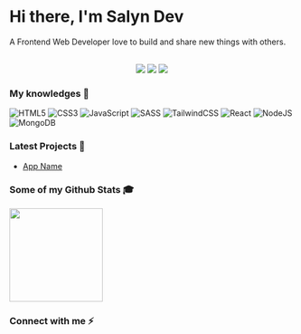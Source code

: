 <h1><strong>Hi there, I'm Salyn Dev</strong></h1>
A Frontend Web Developer love to build and share new things with others.
<br />
<br />

<p align="center">
  <img src="https://komarev.com/ghpvc/?username=salyndev0">
  <img src="https://shields.io/github/stars/salyndev0">
  <img src="https://img.shields.io/github/followers/salyndev0">
</p>

### **My knowledges 📖**

![HTML5](https://img.shields.io/badge/HTML5-%23E34F26.svg?style=flat-square&logo=html5&logoColor=white)
![CSS3](https://img.shields.io/badge/CSS3-%231572B6.svg?style=flat-square&logo=css3&logoColor=white)
![JavaScript](https://img.shields.io/badge/JavaScript-%23323330.svg?style=flat-square&logo=javascript&logoColor=%23F7DF1E)
![SASS](https://img.shields.io/badge/SASS-hotpink.svg?style=flat-square&logo=SASS&logoColor=white)
![TailwindCSS](https://img.shields.io/badge/TailwindCSS-%2338B2AC.svg?style=flat-square&logo=tailwind-css&logoColor=white)
![React](https://img.shields.io/badge/ReactJS-%2320232a.svg?style=flat-square&logo=react&logoColor=%2361DAFB)
![NodeJS](https://img.shields.io/badge/Node.js-6DA55F?style=flat-square&logo=node.js&logoColor=white)
![MongoDB](https://img.shields.io/badge/MongoDB-%234ea94b.svg?style=flat-square&logo=mongodb&logoColor=white)
<!-- ![jQuery](https://img.shields.io/badge/jQuery-144C9B.svg?style=flat-square&logo=jquery&logoColor=white) -->
<!-- ![TypeScript](https://img.shields.io/badge/TypeScript-%23007ACC.svg?style=flat-square&logo=typescript&logoColor=white) -->
<!-- ![Bootstrap](https://img.shields.io/badge/Bootstrap-%23712cf9.svg?style=flat-square&logo=bootstrap&logoColor=white) -->
<!-- ![Chakra-UI](https://img.shields.io/badge/Chakra--UI-319795?style=flat&logo=chakra-ui&logoColor=white) -->
<!-- ![Next.Js](https://img.shields.io/badge/Next,js-black?style=flat-square&logo=next.js&logoColor=white) -->
<!-- ![Vue.js](https://img.shields.io/badge/Vue.js-%2335495e.svg?style=flat-square&logo=vuedotjs&logoColor=%234FC08D) -->
<!-- ![Firebase](https://img.shields.io/badge/Firebase-%23039BE5.svg?style=flat-square&logo=firebase) -->
<!-- ![GraphQL](https://img.shields.io/badge/-GraphQL-E10098?style=flat-square&logo=graphql&logoColor=white) -->
<!-- ![Apollo Client](https://img.shields.io/badge/Apollo-white?style=flat-square&logo=apollo-graphql&logoColor=black) -->
<!-- ![Socket.IO](https://img.shields.io/badge/Socket.IO-black.svg?style=flat-square&logo=socket.io&logoColor=white) -->
<!-- ![Postgres](https://img.shields.io/badge/PostgreSQL-%23316192.svg?style=flat-square&logo=postgresql&logoColor=white) -->

### **Latest Projects 🚀**

- [App Name](https://the-app.com/)


### **Some of my Github Stats 🎓**

<p align="left">
<img src="https://github-readme-stats.vercel.app/api?username=salyndev0&show_icons=true&theme=react&icon_color=ffb300" height="165">
<!-- <img src="https://github-readme-stats.vercel.app/api/top-langs/?username=salyndev0&layout=compact&theme=react&langs_count=6&" height="165"> -->
</p>

### **Connect with me ⚡**

